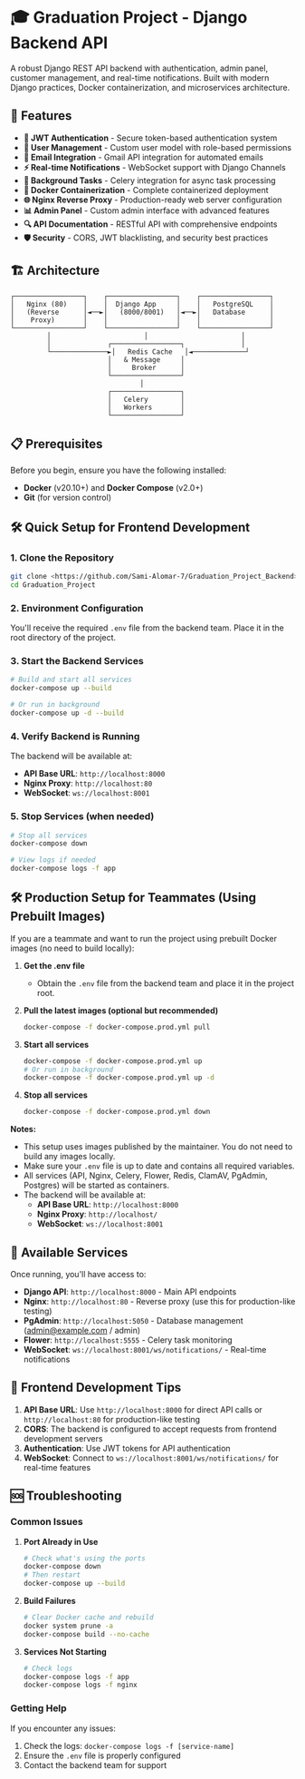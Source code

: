 # 🎓 Graduation Project - Django Backend API

A robust Django REST API backend with authentication, admin panel, customer management, and real-time notifications. Built with modern Django practices, Docker containerization, and microservices architecture.

## 🚀 Features

- **🔐 JWT Authentication** - Secure token-based authentication system
- **👥 User Management** - Custom user model with role-based permissions
- **📧 Email Integration** - Gmail API integration for automated emails
- **⚡ Real-time Notifications** - WebSocket support with Django Channels
- **🔄 Background Tasks** - Celery integration for async task processing
- **🐳 Docker Containerization** - Complete containerized deployment
- **🌐 Nginx Reverse Proxy** - Production-ready web server configuration
- **📊 Admin Panel** - Custom admin interface with advanced features
- **🔍 API Documentation** - RESTful API with comprehensive endpoints
- **🛡️ Security** - CORS, JWT blacklisting, and security best practices

## 🏗️ Architecture

```
┌─────────────────┐    ┌─────────────────┐    ┌─────────────────┐
│   Nginx (80)    │    │  Django App     │    │   PostgreSQL    │
│   (Reverse      │◄──►│   (8000/8001)   │◄──►│   Database      │
│    Proxy)       │    │                 │    │                 │
└─────────────────┘    └─────────────────┘    └─────────────────┘
         │                       │                       │
         │              ┌─────────────────┐              │
         └──────────────►│   Redis Cache   │◄─────────────┘
                        │   & Message     │
                        │     Broker      │
                        └─────────────────┘
                                │
                        ┌─────────────────┐
                        │   Celery        │
                        │   Workers       │
                        └─────────────────┘
```

## 📋 Prerequisites

Before you begin, ensure you have the following installed:

- **Docker** (v20.10+) and **Docker Compose** (v2.0+)
- **Git** (for version control)

## 🛠️ Quick Setup for Frontend Development

### 1. Clone the Repository

```bash
git clone <https://github.com/Sami-Alomar-7/Graduation_Project_Backend>
cd Graduation_Project
```

### 2. Environment Configuration

You'll receive the required `.env` file from the backend team. Place it in the root directory of the project.

### 3. Start the Backend Services

```bash
# Build and start all services
docker-compose up --build

# Or run in background
docker-compose up -d --build
```

### 4. Verify Backend is Running

The backend will be available at:
- **API Base URL**: `http://localhost:8000`
- **Nginx Proxy**: `http://localhost:80`
- **WebSocket**: `ws://localhost:8001`

### 5. Stop Services (when needed)

```bash
# Stop all services
docker-compose down

# View logs if needed
docker-compose logs -f app
```

## 🛠️ Production Setup for Teammates (Using Prebuilt Images)

If you are a teammate and want to run the project using prebuilt Docker images (no need to build locally):

1. **Get the .env file**
   - Obtain the `.env` file from the backend team and place it in the project root.

2. **Pull the latest images (optional but recommended)**
   ```bash
   docker-compose -f docker-compose.prod.yml pull
   ```

3. **Start all services**
   ```bash
   docker-compose -f docker-compose.prod.yml up
   # Or run in background
   docker-compose -f docker-compose.prod.yml up -d
   ```

4. **Stop all services**
   ```bash
   docker-compose -f docker-compose.prod.yml down
   ```

**Notes:**
- This setup uses images published by the maintainer. You do not need to build any images locally.
- Make sure your `.env` file is up to date and contains all required variables.
- All services (API, Nginx, Celery, Flower, Redis, ClamAV, PgAdmin, Postgres) will be started as containers.
- The backend will be available at:
  - **API Base URL**: `http://localhost:8000`
  - **Nginx Proxy**: `http://localhost/`
  - **WebSocket**: `ws://localhost:8001`

## 🚀 Available Services

Once running, you'll have access to:

- **Django API**: `http://localhost:8000` - Main API endpoints
- **Nginx**: `http://localhost:80` - Reverse proxy (use this for production-like testing)
- **PgAdmin**: `http://localhost:5050` - Database management (admin@example.com / admin)
- **Flower**: `http://localhost:5555` - Celery task monitoring
- **WebSocket**: `ws://localhost:8001/ws/notifications/` - Real-time notifications

## 🔧 Frontend Development Tips

1. **API Base URL**: Use `http://localhost:8000` for direct API calls or `http://localhost:80` for production-like testing
2. **CORS**: The backend is configured to accept requests from frontend development servers
3. **Authentication**: Use JWT tokens for API authentication
4. **WebSocket**: Connect to `ws://localhost:8001/ws/notifications/` for real-time features

## 🆘 Troubleshooting

### Common Issues

1. **Port Already in Use**
   ```bash
   # Check what's using the ports
   docker-compose down
   # Then restart
   docker-compose up --build
   ```

2. **Build Failures**
   ```bash
   # Clear Docker cache and rebuild
   docker system prune -a
   docker-compose build --no-cache
   ```

3. **Services Not Starting**
   ```bash
   # Check logs
   docker-compose logs -f app
   docker-compose logs -f nginx
   ```

### Getting Help

If you encounter any issues:
1. Check the logs: `docker-compose logs -f [service-name]`
2. Ensure the `.env` file is properly configured
3. Contact the backend team for support